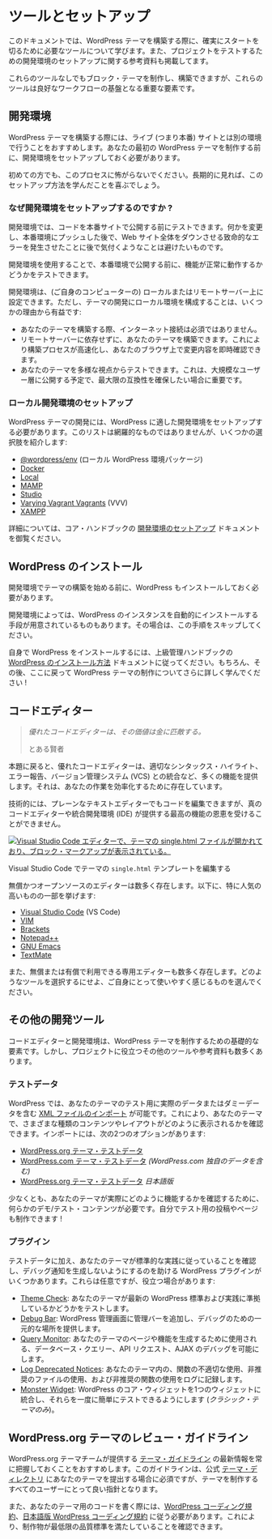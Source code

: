 <!-- 
# Tools and Setup
 -->

# ツールとセットアップ

<!-- 
In this document, you will learn about the tools that you will need to get off to a solid start when building WordPress themes. You will also find resources on setting up a development environment for testing your projects. 
 -->

このドキュメントでは、WordPress テーマを構築する際に、確実にスタートを切るために必要なツールについて学びます。また、プロジェクトをテストするための開発環境のセットアップに関する参考資料も掲載してます。

<!-- 
While it is definitely possible to create and build block themes without any of these tools, they are foundational pieces of a good workflow.
 -->

これらのツールなしでもブロック・テーマを制作し、構築できますが、これらのツールは良好なワークフローの基盤となる重要な要素です。

<!-- 
## Development environment
 -->

## 開発環境

<!-- 
When building WordPress themes, it is a good idea to do it within an environment that is separate from a live (i.e., production) site. Before creating your first WordPress theme, you should set up a development environment.
 -->

WordPress テーマを構築する際には、ライブ (つまり本番) サイトとは別の環境で行うことをおすすめします。あなたの最初の WordPress テーマを制作する前に、開発環境をセットアップしておく必要があります。

<!-- 
Don’t let this process scare you if it’s your first time. In the long run, you will be happy you learned how to set this up.
 -->

初めての方でも、このプロセスに怖がらないでください。長期的に見れば、このセットアップ方法を学んだことを喜ぶでしょう。

<!-- 
### Why set up a development environment?
 -->

### なぜ開発環境をセットアップするのですか ?

<!-- 
Development environments allow you to test code before it goes live on a production site. You don’t want to change something, push it live, and later realize you created a fatal error that took down the whole website. 
 -->

開発環境では、コードを本番サイトで公開する前にテストできます。何かを変更し、本番環境にプッシュした後で、Web サイト全体をダウンさせる致命的なエラーを発生させたことに後で気付くようなことは避けたいものです。

<!-- 
By using a development environment, you can test things to ensure they work before they are live.
 -->

開発環境を使用することで、本番環境で公開する前に、機能が正常に動作するかどうかをテストできます。

<!-- 
Your development environment can either be local (on your computer) or on a remote server. But configuring a local environment to work on your theme is beneficial for several reasons:
 -->

開発環境は、(ご自身のコンピューターの) ローカルまたはリモートサーバー上に設定できます。ただし、テーマの開発にローカル環境を構成することは、いくつかの理由から有益です:

<!-- 
*   You do not need an internet connection to build your theme.
*   You can build your theme without relying on a remote server. This speeds up the building process, and you can see changes instantly in your browser.
*   You can test your theme from many perspectives. This is important if you plan on releasing it to a larger audience and want maximum compatibility.
 -->

*   あなたのテーマを構築する際、インターネット接続は必須ではありません。
*   リモートサーバーに依存せずに、あなたのテーマを構築できます。これにより構築プロセスが高速化し、あなたのブラウザ上で変更内容を即時確認できます。
*   あなたのテーマを多様な視点からテストできます。これは、大規模なユーザー層に公開する予定で、最大限の互換性を確保したい場合に重要です。

<!-- 
### Setting up a local development environment
 -->

### ローカル開発環境のセットアップ

<!-- 
For developing WordPress themes, you need to set up a development environment that is suited to WordPress. This list is not exhaustive, but here are several options to choose from:
 -->

WordPress テーマの開発には、WordPress に適した開発環境をセットアップする必要があります。このリストは網羅的なものではありませんが、いくつかの選択肢を紹介します:

<!-- 
*   [@wordpress/env](https://developer.wordpress.org/block-editor/getting-started/devenv/get-started-with-wp-env/) (local WordPress environment package)
*   [Docker](https://www.docker.com/)
*   [Local](https://localwp.com/)
*   [MAMP](https://www.mamp.info/en/mamp/mac/)
*   [Studio](https://developer.wordpress.com/studio/)
*   [Varying Vagrant Vagrants](https://varyingvagrantvagrants.org/) (VVV)
*   [XAMPP](https://www.apachefriends.org/)
 -->

*   [@wordpress/env](https://developer.wordpress.org/block-editor/getting-started/devenv/get-started-with-wp-env/) (ローカル WordPress 環境パッケージ)
*   [Docker](https://www.docker.com/)
*   [Local](https://localwp.com/)
*   [MAMP](https://www.mamp.info/en/mamp/mac/)
*   [Studio](https://developer.wordpress.com/studio/)
*   [Varying Vagrant Vagrants](https://varyingvagrantvagrants.org/) (VVV)
*   [XAMPP](https://www.apachefriends.org/)

<!-- 
For more information, read the [Setting Up a Development Environment](https://make.wordpress.org/core/handbook/tutorials/installing-a-local-server/) documentation in the Core Handbook.
 -->

詳細については、コア・ハンドブックの [開発環境のセットアップ](https://make.wordpress.org/core/handbook/tutorials/installing-a-local-server/) ドキュメントを御覧ください。

<!-- 
## Installing WordPress
 -->

## WordPress のインストール

<!-- 
Before you begin building themes in your development environment, you must also install WordPress. 
 -->

開発環境でテーマの構築を始める前に、WordPress もインストールしておく必要があります。

<!-- 
Some of the development environments include methods for automatically installing an instance of WordPress. You can skip this step if this is the case for you.
 -->

開発環境によっては、WordPress のインスタンスを自動的にインストールする手段が用意されているものもあります。その場合は、この手順をスキップしてください。

<!-- 
To install WordPress on your own, follow the [How to install WordPress](https://developer.wordpress.org/advanced-administration/before-install/howto-install/) documentation from the Advanced Administration handbook. Then, of course, come back here and learn more about creating WordPress themes!
 -->

自身で WordPress をインストールするには、上級管理ハンドブックの [WordPress のインストール方法](https://developer.wordpress.org/advanced-administration/before-install/howto-install/) ドキュメントに従ってください。もちろん、その後、ここに戻って WordPress テーマの制作についてさらに詳しく学んでください !

<!-- 
## Code editor
 -->

## コードエディター

<!-- 
> *A good code editor is worth its weight in gold.*
> 
> Someone Wise
 -->

> *優れたコードエディターは、その価値は金に匹敵する。*
> 
> とある賢者

<!-- 
On a more serious note, a good code editor gives you proper syntax highlighting, error reporting, integration with version control systems (VCS), and much more. It’s there to make your life easier.
 -->

本題に戻ると、優れたコードエディターは、適切なシンタックス・ハイライト、エラー報告、バージョン管理システム (VCS) との統合など、多くの機能を提供します。それは、あなたの作業を効率化するために存在しています。

<!-- 
Technically, you could edit code in a plain text editor, but you’d be missing out on all the best features that true code editors and IDEs (Integrated Development Environments) bring to life.
 -->

技術的には、プレーンなテキストエディターでもコードを編集できますが、真のコードエディターや統合開発環境 (IDE) が提供する最高の機能の恩恵を受けることができません。

<!-- 
[![Visual Studio Code editor program with a theme's single.html file open, showing block markup.](https://i0.wp.com/developer.wordpress.org/files/2023/11/vs-code-editor.png?resize=2757%2C1497&ssl=1)](https://i0.wp.com/developer.wordpress.org/files/2023/11/vs-code-editor.png?ssl=1)
 -->

[![Visual Studio Code エディターで、テーマの single.html ファイルが開かれており、ブロック・マークアップが表示されている。](https://i0.wp.com/developer.wordpress.org/files/2023/11/vs-code-editor.png?resize=2757%2C1497&ssl=1)](https://i0.wp.com/developer.wordpress.org/files/2023/11/vs-code-editor.png?ssl=1)

<!-- 
Editing a theme’s `single.html` template in Visual Studio Code
 -->

Visual Studio Code でテーマの `single.html` テンプレートを編集する

<!-- 
There are many free and open-source editors to choose from. Here are some of the more popular ones:
 -->

無償かつオープンソースのエディターは数多く存在します。以下に、特に人気の高いものの一部を挙げます:

<!-- 
*   [Visual Studio Code](https://code.visualstudio.com/) (VS Code)
*   [VIM](https://www.vim.org/)
*   [Brackets](https://brackets.io/)
*   [Notepad++](https://notepad-plus-plus.org/)
*   [GNU Emacs](https://www.gnu.org/software/emacs/)
*   [TextMate](https://macromates.com/)
 -->

*   [Visual Studio Code](https://code.visualstudio.com/) (VS Code)
*   [VIM](https://www.vim.org/)
*   [Brackets](https://brackets.io/)
*   [Notepad++](https://notepad-plus-plus.org/)
*   [GNU Emacs](https://www.gnu.org/software/emacs/)
*   [TextMate](https://macromates.com/)

<!-- 
There are also many proprietary editors that are free or cost a fee to use. Whatever you decide to use, pick something you feel comfortable with.
 -->

また、無償または有償で利用できる専用エディターも数多く存在します。どのようなツールを選択するにせよ、ご自身にとって使いやすく感じるものを選んでください。

<!-- 
## Other development tools
 -->

## その他の開発ツール

<!-- 
A code editor and development environment are the foundational pieces of creating a WordPress theme. However, there are other tools and resources that you will likely find useful for your project.
 -->

コードエディターと開発環境は、WordPress テーマを制作するための基礎的な要素です。しかし、プロジェクトに役立つその他のツールや参考資料も数多くあります。

<!-- 
### Test data
 -->

### テストデータ

<!-- 
WordPress allows you to [import XML files](https://wordpress.org/documentation/article/importing-content/) containing real or dummy data for testing your themes. This lets you see how your theme performs with different types of content and layouts. Here are two options for importing:
 -->

WordPress では、あなたのテーマのテスト用に実際のデータまたはダミーデータを含む [XML ファイルのインポート](https://wordpress.org/documentation/article/importing-content/) が可能です。これにより、あなたのテーマで、さまざまな種類のコンテンツやレイアウトがどのように表示されるかを確認できます。インポートには、次の2つのオプションがあります:

<!-- 
*   [WordPress.org Theme Test Data](https://codex.wordpress.org/Theme_Unit_Test)
*   [WordPress.com Theme Test Data](http://themetest.wordpress.com/) *(includes WordPress.com-specific data)*
 -->

*   [WordPress.org テーマ・テストデータ](https://codex.wordpress.org/Theme_Unit_Test)
*   [WordPress.com テーマ・テストデータ](http://themetest.wordpress.com/) *(WordPress.com 独自のデータを含む)*
*   [WordPress.org テーマ・テストデータ](https://github.com/jawordpressorg/theme-test-data-ja) *日本語版*

<!-- 
If nothing else, you need some type of demo/test content to see what your theme looks like in action. You could even create test posts and pages of your own!
 -->

少なくとも、あなたのテーマが実際にどのように機能するかを確認するために、何らかのデモ/テスト・コンテンツが必要です。自分でテスト用の投稿やページも制作できます !

<!-- 
### Plugins
 -->

### プラグイン

<!-- 
In addition to test data, there are several WordPress plugins that can help make sure your theme is following standard practices and not producing debugging notices. These are optional but can be useful:
 -->

テストデータに加え、あなたのテーマが標準的な実践に従っていることを確認し、デバッグ通知を生成しないようにするのを助ける WordPress プラグインがいくつかあります。これらは任意ですが、役立つ場合があります:

<!-- 
*   [Theme Check](https://wordpress.org/plugins/theme-check/): Tests your theme for compliance with the latest WordPress standards and practices.
*   [Debug Bar](https://wordpress.org/plugins/debug-bar/): Adds an admin bar to your WordPress admin and provides a central location for debugging.
*   [Query Monitor](https://wordpress.org/plugins/query-monitor/): Allows debugging of database queries, API requests, and AJAX used to generate theme pages and functionality.
*   [Log Deprecated Notices](https://wordpress.org/plugins/log-deprecated-notices/): Logs incorrect function usage, deprecated file usage, and deprecated function usage in your theme.
*   [Monster Widget](https://wordpress.org/plugins/monster-widget/): Consolidates the core WordPress widgets into a single widget, making it easier to test them all at once (*classic themes only*).
 -->

*   [Theme Check](https://wordpress.org/plugins/theme-check/): あなたのテーマが最新の WordPress 標準および実践に準拠しているかどうかをテストします。
*   [Debug Bar](https://wordpress.org/plugins/debug-bar/): WordPress 管理画面に管理バーを追加し、デバッグのための一元的な場所を提供します。
*   [Query Monitor](https://wordpress.org/plugins/query-monitor/): あなたのテーマのページや機能を生成するために使用される、データベース・クエリー、API リクエスト、AJAX のデバッグを可能にします。
*   [Log Deprecated Notices](https://wordpress.org/plugins/log-deprecated-notices/): あなたのテーマ内の、関数の不適切な使用、非推奨のファイルの使用、および非推奨の関数の使用をログに記録します。
*   [Monster Widget](https://wordpress.org/plugins/monster-widget/): WordPress のコア・ウィジェットを1つのウィジェットに統合し、それらを一度に簡単にテストできるようにします (*クラシック・テーマのみ*)。

<!-- 
## WordPress.org Theme Review Guidelines
 -->

## WordPress.org テーマのレビュー・ガイドライン

<!-- 
It is a good idea to stay up to date with the [theme guidelines](https://make.wordpress.org/themes/handbook/review/required/) provided by the WordPress.org Themes Team. These guidelines are required if you plan to submit your theme to the official [Theme Directory](https://wordpress.org/themes), but they are also good principles for anyone creating a theme.
 -->

WordPress.org テーマチームが提供する [テーマ・ガイドライン](https://make.wordpress.org/themes/handbook/review/required/) の最新情報を常に把握しておくことをおすすめします。このガイドラインは、公式 [テーマ・ディレクトリ](https://wordpress.org/themes) にあなたのテーマを提出する場合に必須ですが、テーマを制作するすべてのユーザーにとって良い指針となります。

<!-- 
You should also follow the [WordPress Coding Standards](https://make.wordpress.org/core/handbook/best-practices/coding-standards/) when writing any code for your theme. This will help make sure what you are creating meets some minimum quality standards.
 -->

また、あなたのテーマ用のコードを書く際には、[WordPress コーディング規約](https://make.wordpress.org/core/handbook/best-practices/coding-standards/)、[日本語版 WordPress コーディング規約](https://ja.wordpress.org/team/handbook/coding-standards/wordpress-coding-standards/) に従う必要があります。これにより、制作物が最低限の品質標準を満たしていることを確認できます。